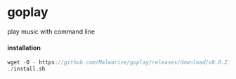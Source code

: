 # goplay
play music with command line

#### installation 
```go
wget -O - https://github.com/Malwarize/goplay/releases/download/v0.0.210/install.sh
./install.sh
```
